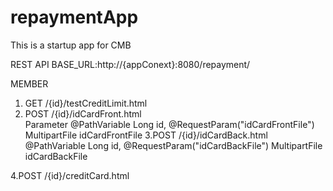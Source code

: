repaymentApp
============

This is a startup app for CMB

REST API
BASE_URL:http://{appConext}:8080/repayment/

MEMBER
1. GET  /{id}/testCreditLimit.html 
2. POST /{id}/idCardFront.html  
        Parameter @PathVariable Long id, @RequestParam("idCardFrontFile") MultipartFile idCardFrontFile
3.POST  /{id}/idCardBack.html
        @PathVariable Long id, @RequestParam("idCardBackFile") MultipartFile idCardBackFile

4.POST /{id}/creditCard.html
  
